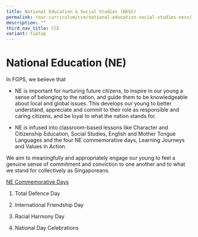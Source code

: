 ```yaml
---
title: National Education & Social Studies (NESS)
permalink: /our-curriculum/cce/national-education-social-studies-ness/
description: ""
third_nav_title: CCE
variant: tiptap
---
```

# **National Education (NE)**

In FGPS, we believe that

*   NE is important for nurturing future citizens, to inspire in our young a sense of belonging to the nation, and guide them to be knowledgeable about local and global issues. This develops our young to better understand, appreciate and commit to their role as responsible and caring citizens, and be loyal to what the nation stands for.&nbsp;  
    
*   NE is infused into classroom-based lessons like Character and Citizenship Education, Social Studies, English and Mother Tongue Languages and the four NE commemorative days, Learning Journeys and Values in Action.&nbsp;  
    
We aim to meaningfully and appropriately engage our young to feel a genuine sense of commitment and conviction to one another and to what we stand for collectively as Singaporeans.

 
<u>NE Commemorative Days</u>

1) Total Defence Day

2) International Friendship Day

3) Racial Harmony Day

4) National Day Celebrations